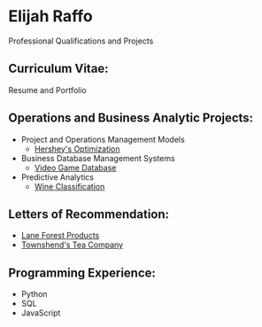 # Elijah Raffo  
Professional Qualifications and Projects  

## Curriculum Vitae:
Resume and Portfolio

## Operations and Business Analytic Projects:
- Project and Operations Management Models
  - [Hershey's Optimization](eliraffo.github.io/OBA466)
- Business Database Management Systems
  - [Video Game Database](eliraffo.github.io/OBA444)
- Predictive Analytics
  - [Wine Classification](eliraffo.github.io/OBA410)

## Letters of Recommendation:
- [Lane Forest Products](eliraffo.github.io/LOR_LaneForest.PDF)
- [Townshend's Tea Company](eliraffo.github.io/LOR_Townshends.PDF)

## Programming Experience:
- Python
- SQL
- JavaScript
